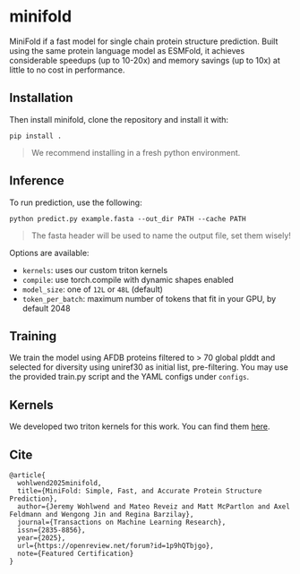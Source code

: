 # minifold

MiniFold if a fast model for single chain protein structure prediction. Built using the same protein language model as ESMFold, it achieves considerable speedups (up to 10-20x) and memory savings (up to 10x) at little to no cost in performance.

## Installation

Then install minifold, clone the repository and install it with:

`pip install .`

> We recommend installing in a fresh python environment.

## Inference

To run prediction, use the following:

`python predict.py example.fasta --out_dir PATH --cache PATH`

> The fasta header will be used to name the output file, set them wisely!

Options are available:

- `kernels`: uses our custom triton kernels
- `compile`: use torch.compile with dynamic shapes enabled
- `model_size`: one of `12L` or `48L` (default) 
- `token_per_batch`: maximum number of tokens that fit in your GPU, by default 2048

## Training

We train the model using AFDB proteins filtered to > 70 global plddt and selected for diversity using uniref30 as initial list, pre-filtering. You may use the provided train.py script and the YAML configs under `configs`.

## Kernels

We developed two triton kernels for this work. You can find them [here](https://github.com/jwohlwend/minifold/tree/main/minifold/model/kernels).

## Cite

```
@article{
  wohlwend2025minifold,
  title={MiniFold: Simple, Fast, and Accurate Protein Structure Prediction},
  author={Jeremy Wohlwend and Mateo Reveiz and Matt McPartlon and Axel Feldmann and Wengong Jin and Regina Barzilay},
  journal={Transactions on Machine Learning Research},
  issn={2835-8856},
  year={2025},
  url={https://openreview.net/forum?id=1p9hQTbjgo},
  note={Featured Certification}
}
```
